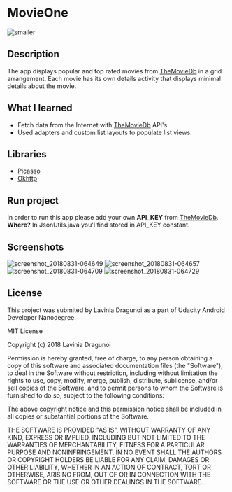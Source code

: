 # MovieOne
![smaller](https://user-images.githubusercontent.com/36914492/44891286-1dab7980-ace7-11e8-9c31-14b0410a8a32.png)
## Description
The app displays popular and top rated movies from [TheMovieDb](https://www.themoviedb.org) in a grid arrangement.
Each movie has its own details activity that displays minimal details about the movie.
## What I learned
* Fetch data from the Internet with [TheMovieDb](https://www.themoviedb.org) API's.
* Used adapters and custom list layouts to populate list views.
## Libraries
* [Picasso](https://github.com/square/picasso)
* [Okhttp](http://square.github.io/okhttp/)
## Run project
In order to run this app please add your own **API_KEY** from [TheMovieDb](https://www.themoviedb.org).
**Where?** In JsonUtils.java you'l find stored in API_KEY constant.
## Screenshots
![screenshot_20180831-064649](https://user-images.githubusercontent.com/36914492/44892278-80ebda80-acec-11e8-9bcc-8f1e309794d2.jpg) ![screenshot_20180831-064657](https://user-images.githubusercontent.com/36914492/44892280-81847100-acec-11e8-8a83-4b65ba52bbfa.jpg) ![screenshot_20180831-064709](https://user-images.githubusercontent.com/36914492/44892281-81847100-acec-11e8-895b-c7c944f69be6.jpg) ![screenshot_20180831-064729](https://user-images.githubusercontent.com/36914492/44892282-81847100-acec-11e8-9d91-1a3295e793f1.jpg)
## License
This project was submited by Lavinia Dragunoi as a part of Udacity Android Developer Nanodegree.

MIT License

Copyright (c) 2018 Lavinia Dragunoi

Permission is hereby granted, free of charge, to any person obtaining a copy
of this software and associated documentation files (the "Software"), to deal
in the Software without restriction, including without limitation the rights
to use, copy, modify, merge, publish, distribute, sublicense, and/or sell
copies of the Software, and to permit persons to whom the Software is
furnished to do so, subject to the following conditions:

The above copyright notice and this permission notice shall be included in all
copies or substantial portions of the Software.

THE SOFTWARE IS PROVIDED "AS IS", WITHOUT WARRANTY OF ANY KIND, EXPRESS OR
IMPLIED, INCLUDING BUT NOT LIMITED TO THE WARRANTIES OF MERCHANTABILITY,
FITNESS FOR A PARTICULAR PURPOSE AND NONINFRINGEMENT. IN NO EVENT SHALL THE
AUTHORS OR COPYRIGHT HOLDERS BE LIABLE FOR ANY CLAIM, DAMAGES OR OTHER
LIABILITY, WHETHER IN AN ACTION OF CONTRACT, TORT OR OTHERWISE, ARISING FROM,
OUT OF OR IN CONNECTION WITH THE SOFTWARE OR THE USE OR OTHER DEALINGS IN THE
SOFTWARE.

